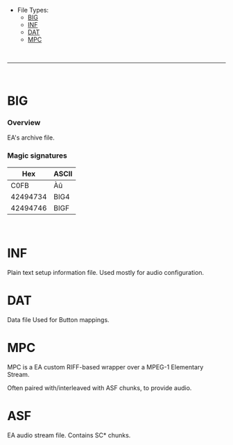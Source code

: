 - File Types:
    - [BIG](#big)
    - [INF](#inf)
    - [DAT](#dat)
    - [MPC](#mpc)


<br>

***

<br>


<!-- Duplicated, should I remove? -->
# BIG
### Overview
EA's archive file.

### Magic signatures
|    Hex   |   ASCII  |
|----------|----------|
| C0FB     | Àû       |
| 42494734 | BIG4     |
| 42494746 | BIGF     |

<br>

# INF
Plain text setup information file.
Used mostly for audio configuration.

# DAT

Data file
Used for Button mappings.

# MPC

<!-- link mpeg ES documentation probs -->

MPC is a EA custom RIFF-based wrapper over a MPEG-1 Elementary Stream.

Often paired with/interleaved with ASF chunks, to provide audio.

# ASF

EA audio stream file. Contains SC* chunks.

